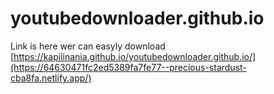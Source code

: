 # youtubedownloader.github.io
Link is here
wer can easyly download 
[https://kapilinania.github.io/youtubedownloader.github.io/](https://64630471fc2ed5389fa7fe77--precious-stardust-cba8fa.netlify.app/)
